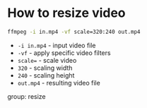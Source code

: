 # How to resize video

```bash
ffmpeg -i in.mp4 -vf scale=320:240 out.mp4
```

- `-i in.mp4` - input video file
- `-vf` - apply specific video filters
- `scale=` - scale video
- `320` - scaling width
- `240` - scaling height
- `out.mp4` - resulting video file

group: resize


